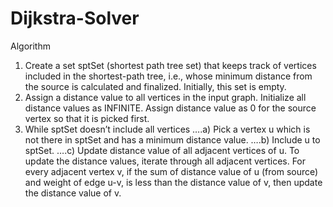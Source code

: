 # Dijkstra-Solver


Algorithm 
1) Create a set sptSet (shortest path tree set) that keeps track of vertices included in the shortest-path tree, i.e., whose minimum distance from the source is calculated and finalized. Initially, this set is empty. 
2) Assign a distance value to all vertices in the input graph. Initialize all distance values as INFINITE. Assign distance value as 0 for the source vertex so that it is picked first. 
3) While sptSet doesn’t include all vertices 
….a) Pick a vertex u which is not there in sptSet and has a minimum distance value. 
….b) Include u to sptSet. 
….c) Update distance value of all adjacent vertices of u. To update the distance values, iterate through all adjacent vertices. For every adjacent vertex v, if the sum of distance value of u (from source) and weight of edge u-v, is less than the distance value of v, then update the distance value of v. 

